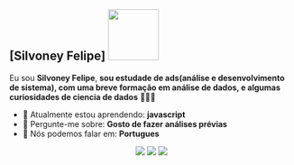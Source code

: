 ## [Silvoney Felipe] <img src="https://media.tenor.com/8SwMyK5qUE4AAAAj/zelda-totk.gif](https://media.tenor.com/8SwMyK5qUE4AAAAj/zelda-totk.gif)" width="90px">

Eu sou <strong>Silvoney Felipe</strong>, <strong>sou estudade de ads(análise e desenvolvimento de sistema), com uma breve formação em análise de dados, e algumas curiosidades de ciencia de dados</strong> 👨🏻‍💻 

- 🚀 Atualmente estou aprendendo: <strong>javascript</strong> 
- 💬 Pergunte-me sobre: <strong>Gosto de fazer análises prévias </strong>
- 📣 Nós podemos falar em: <strong>Portugues</strong>

<div align="center">

  <a href="#" alt="Gmail">
    <img src="https://img.shields.io/badge/-Gmail-FF0000?style=flat-square&labelColor=FF0000&logo=gmail&logoColor=white&link=LINK-DO-SEU-EMAIL"/></a>

  <a href="#" alt="Linkedin">
    <img src="https://img.shields.io/badge/-Linkedin-0e76a8?style=flat-square&logo=Linkedin&logoColor=white&link=LINK-DO-SEU-LINKEDIN" /></a>

  <a href="#" alt="Instagram">
    <img src="https://img.shields.io/badge/-Instagram-DF0174?style=flat-square&labelColor=DF0174&logo=instagram&logoColor=white&link=LINK-DO-SEU-INSTAGRAM"/></a>

</div>
